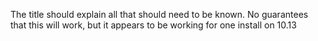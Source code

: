 The title should explain all that should need to be known.
No guarantees that this will work, but it appears to be working for one install on 10.13
